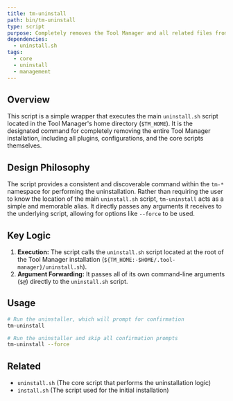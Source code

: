 ```yaml
---
title: tm-uninstall
path: bin/tm-uninstall
type: script
purpose: Completely removes the Tool Manager and all related files from the system.
dependencies:
  - uninstall.sh
tags:
  - core
  - uninstall
  - management
---
```


## Overview
This script is a simple wrapper that executes the main `uninstall.sh` script located in the Tool Manager's home directory (`$TM_HOME`). It is the designated command for completely removing the entire Tool Manager installation, including all plugins, configurations, and the core scripts themselves.

## Design Philosophy
The script provides a consistent and discoverable command within the `tm-*` namespace for performing the uninstallation. Rather than requiring the user to know the location of the main `uninstall.sh` script, `tm-uninstall` acts as a simple and memorable alias. It directly passes any arguments it receives to the underlying script, allowing for options like `--force` to be used.

## Key Logic
1.  **Execution:** The script calls the `uninstall.sh` script located at the root of the Tool Manager installation (`${TM_HOME:-$HOME/.tool-manager}/uninstall.sh`).
2.  **Argument Forwarding:** It passes all of its own command-line arguments (`$@`) directly to the `uninstall.sh` script.

## Usage
```bash
# Run the uninstaller, which will prompt for confirmation
tm-uninstall

# Run the uninstaller and skip all confirmation prompts
tm-uninstall --force
```

## Related
- `uninstall.sh` (The core script that performs the uninstallation logic)
- `install.sh` (The script used for the initial installation)